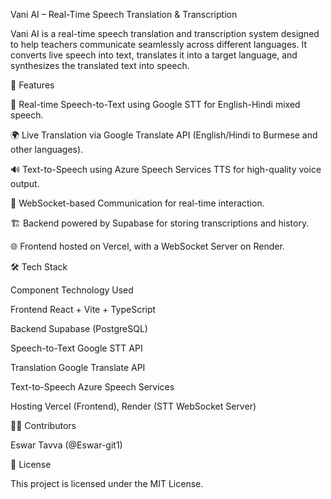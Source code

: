 Vani AI – Real-Time Speech Translation & Transcription

Vani AI is a real-time speech translation and transcription system designed to help teachers communicate seamlessly across different languages. It converts live speech into text, translates it into a target language, and synthesizes the translated text into speech.

🚀 Features

🎤 Real-time Speech-to-Text using Google STT for English-Hindi mixed speech.

🌍 Live Translation via Google Translate API (English/Hindi to Burmese and other languages).

🔊 Text-to-Speech using Azure Speech Services TTS for high-quality voice output.

📡 WebSocket-based Communication for real-time interaction.

🏗 Backend powered by Supabase for storing transcriptions and history.

🌐 Frontend hosted on Vercel, with a WebSocket Server on Render.

🛠️ Tech Stack

Component	Technology Used

Frontend	React + Vite + TypeScript

Backend	Supabase (PostgreSQL)

Speech-to-Text	Google STT API

Translation	Google Translate API

Text-to-Speech	Azure Speech Services

Hosting	Vercel (Frontend), Render (STT WebSocket Server)

👨‍💻 Contributors

Eswar Tavva (@Eswar-git1)

📄 License

This project is licensed under the MIT License.


